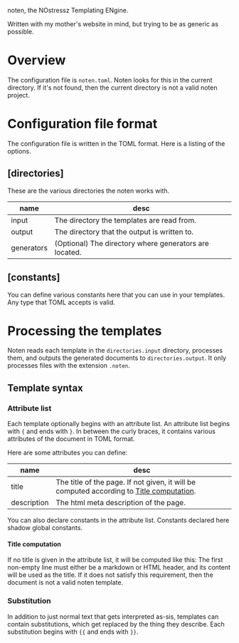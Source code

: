 noten, the NOstressz Templating ENgine.

Written with my mother's website in mind, but trying to be as generic
as possible.

# Overview
The configuration file is `noten.toml`.
Noten looks for this in the current directory.
If it's not found, then the current directory is not a valid noten project.

# Configuration file format
The configuration file is written in the TOML format.
Here is a listing of the options.

## [directories]
These are the various directories the noten works with.

name       | desc
---------- | ----
input      | The directory the templates are read from.
output     | The directory that the output is written to.
generators | (Optional) The directory where generators are located.

## [constants]
You can define various constants here that you can use in your templates.
Any type that TOML accepts is valid.

# Processing the templates
Noten reads each template in the `directories.input` directory, processes them,
and outputs the generated documents to `directories.output`.
It only processes files with the extension `.noten`.

## Template syntax
### Attribute list
Each template optionally begins with an attribute list.
An attribute list begins with `{` and ends with `}`.
In between the curly braces, it contains various attributes of the document
in TOML format.

Here are some attributes you can define:

name        | desc
----------- | ----
title       | The title of the page. If not given, it will be computed according to [Title computation](#title-computation).
description | The html meta description of the page.

You can also declare constants in the attribute list.
Constants declared here shadow global constants.

#### Title computation

If no title is given in the attribute list, it will be computed like this:
The first non-empty line must either be a markdown or HTML header, and its content
will be used as the title. If it does not satisfy this requirement, then the document is not
a valid noten template.

### Substitution
In addition to just normal text that gets interpreted as-sis, templates can
contain substitutions, which get replaced by the thing they describe.
Each substitution begins with `{{` and ends with `}}`.
